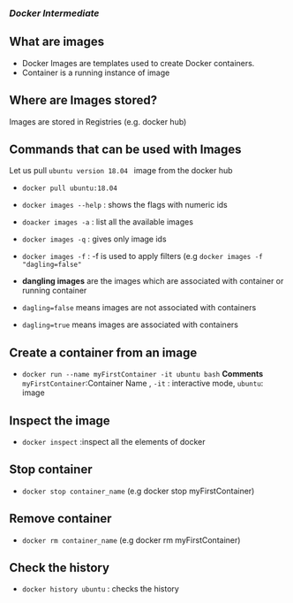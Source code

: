 ### ***Docker Intermediate***

## What are images
- Docker Images are templates used to create Docker containers.
- Container is a running instance of image

## Where are Images stored?
Images are stored in Registries (e.g. docker hub)

## Commands that can be used with Images

 Let us pull ```ubuntu version 18.04 ``` image from the docker hub
-  ```docker pull ubuntu:18.04```

- ```docker images --help``` : shows the flags with numeric ids

- ```doacker images -a``` : list all the available images

- ```docker images -q``` : gives only image ids

- ```docker images -f``` : -f is used to apply filters (e.g ```docker images -f "dagling=false"```

- **dangling images** are the images which are associated with container or running container
 
 - ```dagling=false``` means images are not associated with containers
 - ```dagling=true``` means images are associated with containers


## Create a container from an image

- ```docker run --name myFirstContainer -it ubuntu bash``` **Comments** ```myFirstContainer```:Container Name , ```-it``` : interactive mode, ```ubuntu```: image

## Inspect the image

- ```docker inspect``` :inspect all the elements of docker

## Stop container

- ```docker stop container_name``` (e.g docker stop myFirstContainer)

## Remove container

- ```docker rm container_name``` (e.g docker rm myFirstContainer)

## Check the history

- ```docker history ubuntu``` : checks the history
